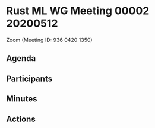 # Rust ML WG Meeting 00002 20200512

 Zoom (Meeting ID: 936 0420 1350)

## Agenda

## Participants 

## Minutes 

## Actions
